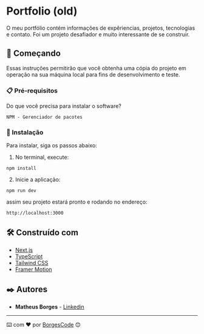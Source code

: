 # Portfolio (old)

O meu portfólio contém informações de expêriencias, projetos, tecnologias e contato. Foi um projeto desafiador e muito interessante de se construir.

## 🚀 Começando

Essas instruções permitirão que você obtenha uma cópia do projeto em operação na sua máquina local para fins de desenvolvimento e teste.

### 📋 Pré-requisitos

Do que você precisa para instalar o software?

```
NPM - Gerenciador de pacotes
```

### 🔧 Instalação

Para instalar, siga os passos abaixo:

1. No terminal, execute:

```
npm install
```

2. Inicie a aplicação:

```
npm run dev
```

assim seu projeto estará pronto e rodando no endereço:

```
http://localhost:3000
```

## 🛠️ Construído com

- [Next.js](https://nextjs.org/)
- [TypeScript](https://www.typescriptlang.org/)
- [Tailwind CSS](https://tailwindcss.com/)
- [Framer Motion](https://www.framer.com/motion/)

## ✒️ Autores

- **Matheus Borges** - [Linkedin](https://www.linkedin.com/in/matheus-borges-4a7469239/)

---

⌨️ com ❤️ por [BorgesCode](https://github.com/Borgeta-code) 😊

